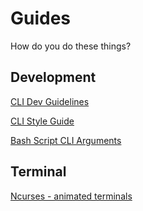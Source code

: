 # Guides

How do you do these things?

## Development

[CLI Dev Guidelines](clig.dev)

[CLI Style Guide](devcenter.heroku.com/atricles/cli-style-guide)

[Bash Script CLI Arguments](linuxcommand.org/lc3_wss0120.php)

## Terminal

[Ncurses - animated terminals](tldp.org/HOWTO/NCURSES-Programming-HOWTO)
